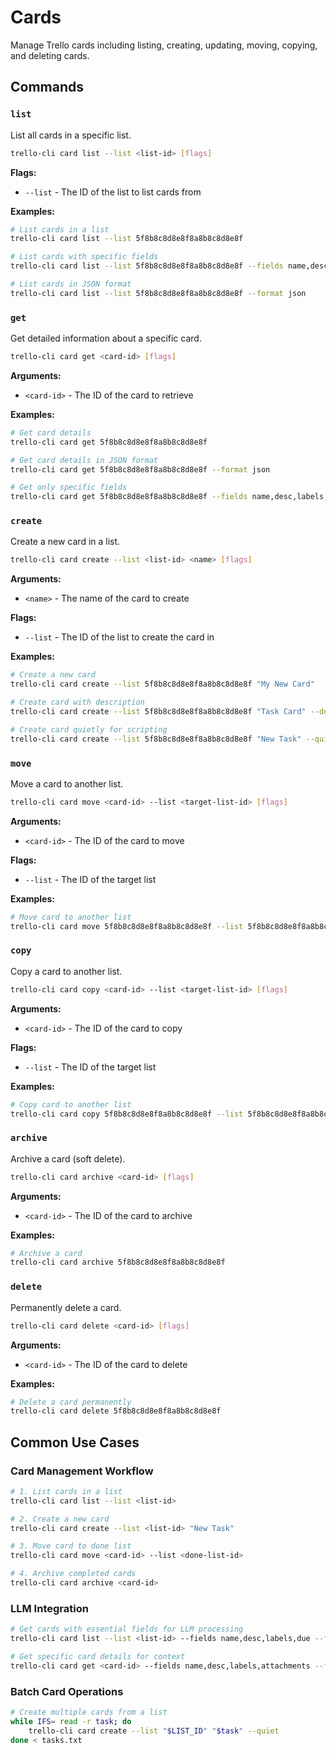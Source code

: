 # Cards

Manage Trello cards including listing, creating, updating, moving, copying, and deleting cards.

## Commands

### `list`
List all cards in a specific list.

```bash
trello-cli card list --list <list-id> [flags]
```

**Flags:**
- `--list` - The ID of the list to list cards from

**Examples:**
```bash
# List cards in a list
trello-cli card list --list 5f8b8c8d8e8f8a8b8c8d8e8f

# List cards with specific fields
trello-cli card list --list 5f8b8c8d8e8f8a8b8c8d8e8f --fields name,desc,due

# List cards in JSON format
trello-cli card list --list 5f8b8c8d8e8f8a8b8c8d8e8f --format json
```

### `get`
Get detailed information about a specific card.

```bash
trello-cli card get <card-id> [flags]
```

**Arguments:**
- `<card-id>` - The ID of the card to retrieve

**Examples:**
```bash
# Get card details
trello-cli card get 5f8b8c8d8e8f8a8b8c8d8e8f

# Get card details in JSON format
trello-cli card get 5f8b8c8d8e8f8a8b8c8d8e8f --format json

# Get only specific fields
trello-cli card get 5f8b8c8d8e8f8a8b8c8d8e8f --fields name,desc,labels,due
```

### `create`
Create a new card in a list.

```bash
trello-cli card create --list <list-id> <name> [flags]
```

**Arguments:**
- `<name>` - The name of the card to create

**Flags:**
- `--list` - The ID of the list to create the card in

**Examples:**
```bash
# Create a new card
trello-cli card create --list 5f8b8c8d8e8f8a8b8c8d8e8f "My New Card"

# Create card with description
trello-cli card create --list 5f8b8c8d8e8f8a8b8c8d8e8f "Task Card" --desc "Description of the task"

# Create card quietly for scripting
trello-cli card create --list 5f8b8c8d8e8f8a8b8c8d8e8f "New Task" --quiet
```

### `move`
Move a card to another list.

```bash
trello-cli card move <card-id> --list <target-list-id> [flags]
```

**Arguments:**
- `<card-id>` - The ID of the card to move

**Flags:**
- `--list` - The ID of the target list

**Examples:**
```bash
# Move card to another list
trello-cli card move 5f8b8c8d8e8f8a8b8c8d8e8f --list 5f8b8c8d8e8f8a8b8c8d8e8g
```

### `copy`
Copy a card to another list.

```bash
trello-cli card copy <card-id> --list <target-list-id> [flags]
```

**Arguments:**
- `<card-id>` - The ID of the card to copy

**Flags:**
- `--list` - The ID of the target list

**Examples:**
```bash
# Copy card to another list
trello-cli card copy 5f8b8c8d8e8f8a8b8c8d8e8f --list 5f8b8c8d8e8f8a8b8c8d8e8g
```

### `archive`
Archive a card (soft delete).

```bash
trello-cli card archive <card-id> [flags]
```

**Arguments:**
- `<card-id>` - The ID of the card to archive

**Examples:**
```bash
# Archive a card
trello-cli card archive 5f8b8c8d8e8f8a8b8c8d8e8f
```

### `delete`
Permanently delete a card.

```bash
trello-cli card delete <card-id> [flags]
```

**Arguments:**
- `<card-id>` - The ID of the card to delete

**Examples:**
```bash
# Delete a card permanently
trello-cli card delete 5f8b8c8d8e8f8a8b8c8d8e8f
```

## Common Use Cases

### Card Management Workflow
```bash
# 1. List cards in a list
trello-cli card list --list <list-id>

# 2. Create a new card
trello-cli card create --list <list-id> "New Task"

# 3. Move card to done list
trello-cli card move <card-id> --list <done-list-id>

# 4. Archive completed cards
trello-cli card archive <card-id>
```

### LLM Integration
```bash
# Get cards with essential fields for LLM processing
trello-cli card list --list <list-id> --fields name,desc,labels,due --format json --max-tokens 3000

# Get specific card details for context
trello-cli card get <card-id> --fields name,desc,labels,attachments --format json
```

### Batch Card Operations
```bash
# Create multiple cards from a list
while IFS= read -r task; do
    trello-cli card create --list "$LIST_ID" "$task" --quiet
done < tasks.txt
```

